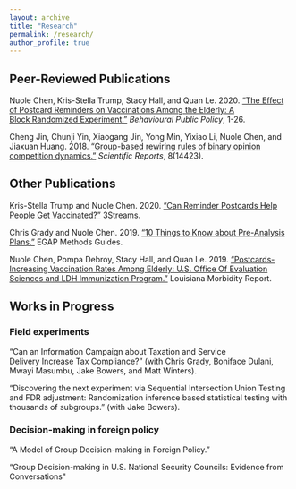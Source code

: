 ```yaml
---
layout: archive
title: "Research"
permalink: /research/
author_profile: true
---
```


## Peer-Reviewed Publications
Nuole Chen, Kris-Stella Trump, Stacy Hall, and Quan Le. 2020. [“The Effect of Postcard Reminders on Vaccinations Among the Elderly: A Block Randomized Experiment.”](https://www.cambridge.org/core/services/aop-cambridge-core/content/view/50007EBDEB8ED4D299EFE37C4F73FCB2/S2398063X20000342a.pdf/the-effect-of-postcard-reminders-on-vaccinations-among-the-elderly-a-block-randomized-experiment.pdf) _Behavioural Public Policy_, 1-26.

Cheng Jin, Chunji Yin, Xiaogang Jin, Yong Min, Yixiao Li, Nuole Chen, and Jiaxuan Huang. 2018. [“Group-based rewiring rules of binary opinion competition dynamics.”](https://www.nature.com/articles/s41598-018-32678-7) _Scientific Reports_, 8(14423).

## Other Publications

Kris-Stella Trump and Nuole Chen. 2020. [“Can Reminder Postcards Help People Get Vaccinated?”](https://medium.com/3streams/can-reminder-postcards-help-people-get-vaccinated-dea31781ad85) 3Streams.

Chris Grady and Nuole Chen. 2019. [“10 Things to Know about Pre-Analysis Plans.”](https://egap.org/methods-guides/10-things-pre-analysis-plans) EGAP Methods Guides.

Nuole Chen, Pompa Debroy, Stacy Hall, and Quan Le. 2019. [“Postcards-Increasing Vaccination Rates Among Elderly: U.S. Office Of Evaluation Sciences and LDH Immunization Program.”](http://ldh.la.gov/assets/oph/Center-PHCH/Center-CH/infectious-epi/LMR/2011-2020/2019/marapr19.pdf) Louisiana Morbidity Report.

## Works in Progress

### Field experiments
“Can an Information Campaign about Taxation and Service Delivery Increase Tax Compliance?” (with Chris Grady, Boniface Dulani, Mwayi Masumbu, Jake Bowers, and Matt Winters).

“Discovering the next experiment via Sequential Intersection Union Testing and FDR adjustment: Randomization inference based statistical testing with thousands of subgroups.” (with Jake Bowers).

### Decision-making in foreign policy
“A Model of Group Decision-making in Foreign Policy.”

“Group Decision-making in U.S. National Security Councils: Evidence from Conversations"

<!-- “Decision-Making and Climate Modeling with Geo-engineering: Using a Climate Action Game Experiment to Inform Climate Decisions” (with Hui Li, Cliff Singer, and Ryan Sriver).


#{% if author.googlescholar %}
#  You can also find my articles on <u><a href="{{author.googlescholar}}">my Google Scholar profile</a>.</u>
#{% endif %}

#{% include base_path %}

#{% for post in site.publications reversed %}
#  {% include archive-single.html %}
#{% endfor %} -->


